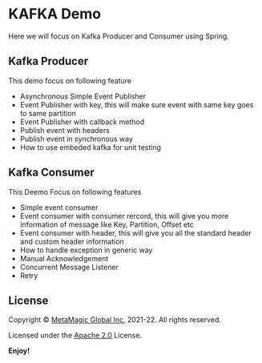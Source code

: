 # KAFKA Demo 
 
Here we will focus on Kafka Producer and Consumer using Spring.

## Kafka Producer 
This demo focus on following feature
- Asynchronous Simple Event Publisher
- Event Publisher with key, this will  make sure event with same key goes to same partition
- Event Publisher with callback method
- Publish event with headers
- Publish event in synchronous way
- How to use embeded kafka for unit testing

## Kafka Consumer
This Deemo Focus on following features
- Simple event consumer
- Event consumer with consumer rercord, this will give you more information of message like Key, Partition, Offset etc
- Event consumer with header, this will give you all the standard header and custom header information
- How to handle exception in generic way
- Manual Acknowledgement 
- Concurrent Message Listener
- Retry

## License

Copyright © [MetaMagic Global Inc](http://www.metamagicglobal.com/), 2021-22.  All rights reserved.

Licensed under the [Apache 2.0](http://www.amexio.org/metamagic-showcase/license.html)  License.

**Enjoy!**
